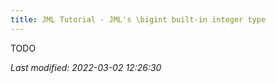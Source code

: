 ```yaml
---
title: JML Tutorial - JML's \bigint built-in integer type
---
```


TODO

_Last modified: 2022-03-02 12:26:30_
